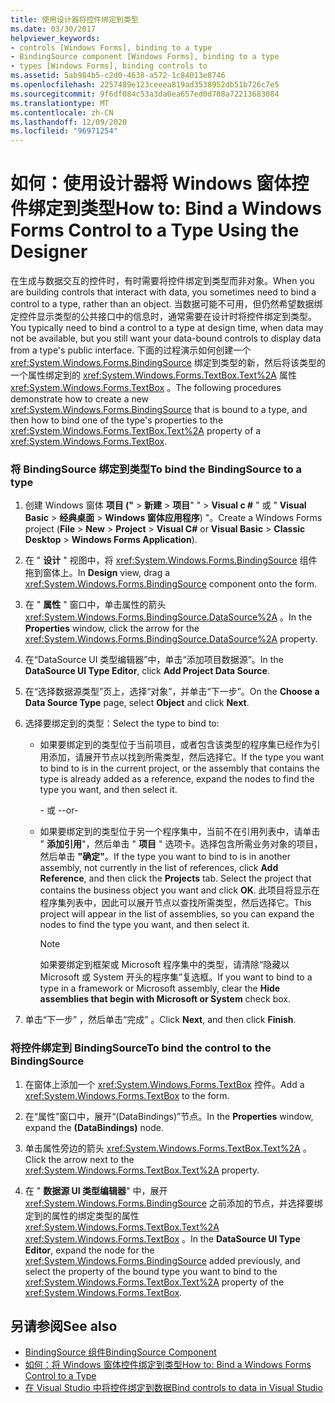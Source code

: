 ```yaml
---
title: 使用设计器将控件绑定到类型
ms.date: 03/30/2017
helpviewer_keywords:
- controls [Windows Forms], binding to a type
- BindingSource component [Windows Forms], binding to a type
- types [Windows Forms], binding controls to
ms.assetid: 5ab984b5-c2d0-4638-a572-1c84013e8746
ms.openlocfilehash: 2257489e123ceeea819ad3538952db51b726c7e5
ms.sourcegitcommit: 9f6df084c53a3da0ea657ed0d708a72213683084
ms.translationtype: MT
ms.contentlocale: zh-CN
ms.lasthandoff: 12/09/2020
ms.locfileid: "96971254"
---
```

# <a name="how-to-bind-a-windows-forms-control-to-a-type-using-the-designer"></a><span data-ttu-id="eba29-102">如何：使用设计器将 Windows 窗体控件绑定到类型</span><span class="sxs-lookup"><span data-stu-id="eba29-102">How to: Bind a Windows Forms Control to a Type Using the Designer</span></span>

<span data-ttu-id="eba29-103">在生成与数据交互的控件时，有时需要将控件绑定到类型而非对象。</span><span class="sxs-lookup"><span data-stu-id="eba29-103">When you are building controls that interact with data, you sometimes need to bind a control to a type, rather than an object.</span></span> <span data-ttu-id="eba29-104">当数据可能不可用，但仍然希望数据绑定控件显示类型的公共接口中的信息时，通常需要在设计时将控件绑定到类型。</span><span class="sxs-lookup"><span data-stu-id="eba29-104">You typically need to bind a control to a type at design time, when data may not be available, but you still want your data-bound controls to display data from a type's public interface.</span></span> <span data-ttu-id="eba29-105">下面的过程演示如何创建一个 <xref:System.Windows.Forms.BindingSource> 绑定到类型的新，然后将该类型的一个属性绑定到的 <xref:System.Windows.Forms.TextBox.Text%2A> 属性 <xref:System.Windows.Forms.TextBox> 。</span><span class="sxs-lookup"><span data-stu-id="eba29-105">The following procedures demonstrate how to create a new <xref:System.Windows.Forms.BindingSource> that is bound to a type, and then how to bind one of the type's properties to the <xref:System.Windows.Forms.TextBox.Text%2A> property of a <xref:System.Windows.Forms.TextBox>.</span></span>

### <a name="to-bind-the-bindingsource-to-a-type"></a><span data-ttu-id="eba29-106">将 BindingSource 绑定到类型</span><span class="sxs-lookup"><span data-stu-id="eba29-106">To bind the BindingSource to a type</span></span>

1. <span data-ttu-id="eba29-107">创建 Windows 窗体 **项目 ("**  >  **新建**  >  **项目**" "  >  **Visual c #** " 或 " **Visual Basic**  >  **经典桌面**  >  **Windows 窗体应用程序**) "。</span><span class="sxs-lookup"><span data-stu-id="eba29-107">Create a Windows Forms project (**File** > **New** > **Project** > **Visual C#** or **Visual Basic** > **Classic Desktop** > **Windows Forms Application**).</span></span>

2. <span data-ttu-id="eba29-108">在 " **设计** " 视图中，将 <xref:System.Windows.Forms.BindingSource> 组件拖到窗体上。</span><span class="sxs-lookup"><span data-stu-id="eba29-108">In **Design** view, drag a <xref:System.Windows.Forms.BindingSource> component onto the form.</span></span>

3. <span data-ttu-id="eba29-109">在 " **属性** " 窗口中，单击属性的箭头 <xref:System.Windows.Forms.BindingSource.DataSource%2A> 。</span><span class="sxs-lookup"><span data-stu-id="eba29-109">In the **Properties** window, click the arrow for the <xref:System.Windows.Forms.BindingSource.DataSource%2A> property.</span></span>

4. <span data-ttu-id="eba29-110">在“DataSource UI 类型编辑器”中，单击“添加项目数据源”。</span><span class="sxs-lookup"><span data-stu-id="eba29-110">In the **DataSource UI Type Editor**, click **Add Project Data Source**.</span></span>

5. <span data-ttu-id="eba29-111">在“选择数据源类型”页上，选择“对象”，并单击“下一步”。</span><span class="sxs-lookup"><span data-stu-id="eba29-111">On the **Choose a Data Source Type** page, select **Object** and click **Next**.</span></span>

6. <span data-ttu-id="eba29-112">选择要绑定到的类型：</span><span class="sxs-lookup"><span data-stu-id="eba29-112">Select the type to bind to:</span></span>

    - <span data-ttu-id="eba29-113">如果要绑定到的类型位于当前项目，或者包含该类型的程序集已经作为引用添加，请展开节点以找到所需类型，然后选择它。</span><span class="sxs-lookup"><span data-stu-id="eba29-113">If the type you want to bind to is in the current project, or the assembly that contains the type is already added as a reference, expand the nodes to find the type you want, and then select it.</span></span>

      <span data-ttu-id="eba29-114">\- 或 -</span><span class="sxs-lookup"><span data-stu-id="eba29-114">\-or-</span></span>

    - <span data-ttu-id="eba29-115">如果要绑定到的类型位于另一个程序集中，当前不在引用列表中，请单击 " **添加引用**"，然后单击 " **项目** " 选项卡。选择包含所需业务对象的项目，然后单击 **"确定"**。</span><span class="sxs-lookup"><span data-stu-id="eba29-115">If the type you want to bind to is in another assembly, not currently in the list of references, click **Add Reference**, and then click the **Projects** tab. Select the project that contains the business object you want and click **OK**.</span></span> <span data-ttu-id="eba29-116">此项目将显示在程序集列表中，因此可以展开节点以查找所需类型，然后选择它。</span><span class="sxs-lookup"><span data-stu-id="eba29-116">This project will appear in the list of assemblies, so you can expand the nodes to find the type you want, and then select it.</span></span>

      > [!NOTE]
      > <span data-ttu-id="eba29-117">如果要绑定到框架或 Microsoft 程序集中的类型，请清除“隐藏以 Microsoft 或 System 开头的程序集”复选框。</span><span class="sxs-lookup"><span data-stu-id="eba29-117">If you want to bind to a type in a framework or Microsoft assembly, clear the **Hide assemblies that begin with Microsoft or System** check box.</span></span>

7. <span data-ttu-id="eba29-118">单击“下一步”  ，然后单击“完成”  。</span><span class="sxs-lookup"><span data-stu-id="eba29-118">Click **Next**, and then click **Finish**.</span></span>

### <a name="to-bind-the-control-to-the-bindingsource"></a><span data-ttu-id="eba29-119">将控件绑定到 BindingSource</span><span class="sxs-lookup"><span data-stu-id="eba29-119">To bind the control to the BindingSource</span></span>

1. <span data-ttu-id="eba29-120">在窗体上添加一个 <xref:System.Windows.Forms.TextBox> 控件。</span><span class="sxs-lookup"><span data-stu-id="eba29-120">Add a <xref:System.Windows.Forms.TextBox> to the form.</span></span>

2. <span data-ttu-id="eba29-121">在“属性”窗口中，展开“(DataBindings)”节点。</span><span class="sxs-lookup"><span data-stu-id="eba29-121">In the **Properties** window, expand the **(DataBindings)** node.</span></span>

3. <span data-ttu-id="eba29-122">单击属性旁边的箭头 <xref:System.Windows.Forms.TextBox.Text%2A> 。</span><span class="sxs-lookup"><span data-stu-id="eba29-122">Click the arrow next to the <xref:System.Windows.Forms.TextBox.Text%2A> property.</span></span>

4. <span data-ttu-id="eba29-123">在 " **数据源 UI 类型编辑器**" 中，展开 <xref:System.Windows.Forms.BindingSource> 之前添加的节点，并选择要绑定到的属性的绑定类型的属性 <xref:System.Windows.Forms.TextBox.Text%2A> <xref:System.Windows.Forms.TextBox> 。</span><span class="sxs-lookup"><span data-stu-id="eba29-123">In the **DataSource UI Type Editor**, expand the node for the <xref:System.Windows.Forms.BindingSource> added previously, and select the property of the bound type you want to bind to the <xref:System.Windows.Forms.TextBox.Text%2A> property of the <xref:System.Windows.Forms.TextBox>.</span></span>

## <a name="see-also"></a><span data-ttu-id="eba29-124">另请参阅</span><span class="sxs-lookup"><span data-stu-id="eba29-124">See also</span></span>

- [<span data-ttu-id="eba29-125">BindingSource 组件</span><span class="sxs-lookup"><span data-stu-id="eba29-125">BindingSource Component</span></span>](bindingsource-component.md)
- [<span data-ttu-id="eba29-126">如何：将 Windows 窗体控件绑定到类型</span><span class="sxs-lookup"><span data-stu-id="eba29-126">How to: Bind a Windows Forms Control to a Type</span></span>](how-to-bind-a-windows-forms-control-to-a-type.md)
- [<span data-ttu-id="eba29-127">在 Visual Studio 中将控件绑定到数据</span><span class="sxs-lookup"><span data-stu-id="eba29-127">Bind controls to data in Visual Studio</span></span>](/visualstudio/data-tools/bind-controls-to-data-in-visual-studio)
